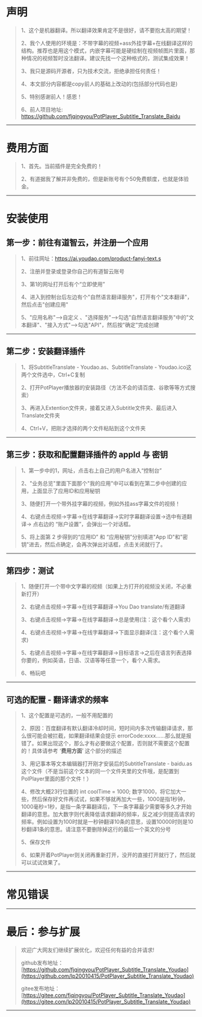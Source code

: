 # 声明

> 1、这个是机器翻译。所以翻译效果肯定不是很好，请不要抱太高的期望！
>
> 2、我个人使用的环境是：不带字幕的视频+ass外挂字幕+在线翻译这样的结构。推荐也是用这个模式，内嵌字幕可能是硬绘制在视频帧图片里面，那种情况的视频暂时没法翻译。建议先找一个这种格式的，测试集成效果！
>
> 3、我只是源码开源者，只为技术交流，拒绝承担任何责任！
>
> 4、本文部分内容都是copy前人的基础上改动的(包括部分代码也是)
>
> 5、特别感谢前人！感恩！
> 
> 6、前人项目地址: https://github.com/fjqingyou/PotPlayer_Subtitle_Translate_Baidu

---

# 费用方面

> 1、首先。当前插件是完全免费的！
>
> 2、有道据我了解并非免费的，但是新账号有个50免费额度，也就是体验金。

---

# 安装使用

## 第一步：前往有道智云，并注册一个应用

> 1、前往网址：https://ai.youdao.com/product-fanyi-text.s
>
> 2、注册并登录或登录你自己的有道智云账号
>
> 3、第1的网址打开后有个“立即使用”
>
> 4、进入到控制台后左边有个"自然语言翻译服务"，打开有个"文本翻译"，然后点击"创建应用"
>
> 5、"应用名称"-->自定义 、"选择服务"-->勾选"自然语言翻译服务"中的"文本翻译"、"接入方式"-->勾选"API"，然后按"确定"完成创建

---

## 第二步：安装翻译插件

> 1、将SubtitleTranslate - Youdao.as、SubtitleTranslate - Youdao.ico这两个文件选中，Ctrl+C复制
>
> 2、打开PotPlayer播放器的安装路径（方法不会的请百度、谷歌等等方式搜索）
>
> 3、再进入Extention文件夹，接着又进入Subtitle文件夹、最后进入Translate文件夹
>
> 4、Ctrl+V，把刚才选择的两个文件粘贴到这个文件夹

---

## 第三步：获取和配置翻译插件的 appId 与 密钥

> 1、第一步中的1，网址，点击右上自己的用户名进入“控制台”
>
> 2、"业务总览"里面下面那个"我的应用"中可以看到在第二步中创建的应用，上面显示了应用ID和应用秘钥
>
> 3、随便打开一个带外挂字幕的视频，例如外挂ass字幕文件的视频！
>
> 4、右键点击视频->字幕->在线字幕翻译->实时字幕翻译设置->选中有道翻译-> 点右边的 “账户设置”，会弹出一个对话框。
>
> 5、将上面第 2 步得到的“应用ID” 和 “应用秘钥”分别填进"App ID"和"密钥"进去，然后点确定，会再次弹出对话框，点击关闭就行了。

---

## 第四步：测试

> 1、随便打开一个带中文字幕的视频（如果上方打开的视频没关闭，不必重新打开）
>
> 2、右键点击视频->字幕->在线字幕翻译->You Dao translate/有道翻译
>
> 3、右键点击视频->字幕->在线字幕翻译->总是使用(注：这个看个人需求)
>
> 4、右键点击视频->字幕->在线字幕翻译->下面显示翻译(注：这个看个人需求)
>
> 5、右键点击视频->字幕->在线字幕翻译->目标语言->之后在语言列表选择你要的，例如英语，日语、汉语等等任意一个，看个人需求。
>
> 6、畅玩吧

---

## 可选的配置 - 翻译请求的频率

> 1、这个配置是可选的，一般不用配置的
>
> 2、原因：百度翻译有默认翻译冷却时间，短时间内多次传输翻译请求，那么很可能会被拦截，如果翻译结果会提示 errorCode:xxxx……那么就是报错了。如果出现这个，那么才有必要做这个配置，否则就不需要这个配置的！具体请参考 ‘**费用方面**’ 这个部分的描述
>
> 3、用记事本等文本编辑器打开刚才安装后的SubtitleTranslate - baidu.as这个文件（不是当前这个文本的同一个文件夹里的文件哦，是配置到PolPlayer里面的那个文件！）
>
> 4、修改大概23行位置的 int coolTime = 1000; 数字1000，将它加大一些，然后保存好文件再试试，如果不够就再加大一些，1000是指1秒钟，1000毫秒=1秒，是指一条字幕翻译后，下一条字幕最少需要等多久才开始翻译的意思。加大数字则代表降低请求翻译的频率，反之减少则提高请求的频率。例如设置为100时就是一秒钟翻译10条的意思，设置10000时则是10秒翻译1条的意思。请注意不要删除掉这行的最后一个英文的分号
>
> 5、保存文件
>
> 6、如果开着PotPlayer则关闭再重新打开，没开的直接打开就行了，然后就可以试试效果了。

---

# 常见错误

---

# 最后：参与扩展

> 欢迎广大网友们继续扩展优化，欢迎任何有益的合并请求!
>
> github发布地址：[https://github.com/fjqingyou/PotPlayer_Subtitle_Translate_Youdao](https://github.com/lp20010415/PotPlayer_Subtitle_Translate_Youdao)
>
> gitee发布地址：[https://gitee.com/fjqingyou/PotPlayer_Subtitle_Translate_Youdao](https://gitee.com/lp20010415/PotPlayer_Subtitle_Translate_Youdao)

---
